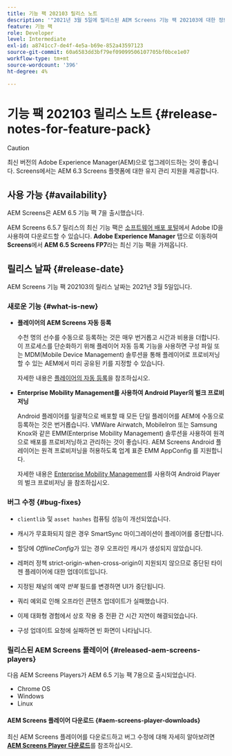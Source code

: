 ```yaml
---
title: 기능 팩 202103 릴리스 노트
description: '"2021년 3월 5일에 릴리스된 AEM Screens 기능 팩 202103에 대한 정보를 보려면 이 페이지를 따르십시오."'
feature: 기능 팩
role: Developer
level: Intermediate
exl-id: a8741cc7-de4f-4e5a-b69e-852a43597123
source-git-commit: 60a6583dd3bf79ef09099506107705bf0bce1e07
workflow-type: tm+mt
source-wordcount: '396'
ht-degree: 4%

---
```


# 기능 팩 202103 릴리스 노트 {#release-notes-for-feature-pack}

>[!CAUTION]
>최신 버전의 Adobe Experience Manager(AEM)으로 업그레이드하는 것이 좋습니다. Screens에서는 AEM 6.3 Screens 플랫폼에 대한 유지 관리 지원을 제공합니다.

## 사용 가능 {#availability}

AEM Screens은 AEM 6.5 기능 팩 7을 출시했습니다.

AEM Screens 6.5.7 릴리스의 최신 기능 팩은 [소프트웨어 배포 포털](https://experience.adobe.com/#/downloads/content/software-distribution/en/aem.html)에서 Adobe ID을 사용하여 다운로드할 수 있습니다. **Adobe Experience Manager** 탭으로 이동하여 **Screens**&#x200B;에서 **AEM 6.5 Screens FP7**&#x200B;라는 최신 기능 팩을 가져옵니다.

## 릴리스 날짜 {#release-date}

AEM Screens 기능 팩 202103의 릴리스 날짜는 2021년 3월 5일입니다.

### 새로운 기능 {#what-is-new}

* **플레이어의 AEM Screens 자동 등록**

   수천 명의 선수를 수동으로 등록하는 것은 매우 번거롭고 시간과 비용을 더합니다. 이 프로세스를 단순화하기 위해 플레이어 자동 등록 기능을 사용하면 구성 파일 또는 MDM(Mobile Device Management) 솔루션을 통해 플레이어로 프로비저닝할 수 있는 AEM에서 미리 공유된 키를 지정할 수 있습니다.

   자세한 내용은 [플레이어의 자동 등록](/help/user-guide/auto-registration-players.md)을 참조하십시오.


* **Enterprise Mobility Management를 사용하여 Android Player의 벌크 프로비저닝**

   Android 플레이어를 일괄적으로 배포할 때 모든 단일 플레이어를 AEM에 수동으로 등록하는 것은 번거롭습니다. VMWare Airwatch, MobileIron 또는 Samsung Knox와 같은 EMM(Enterprise Mobility Management) 솔루션을 사용하여 원격으로 배포를 프로비저닝하고 관리하는 것이 좋습니다. AEM Screens Android 플레이어는 원격 프로비저닝을 허용하도록 업계 표준 EMM AppConfig 를 지원합니다.

   자세한 내용은 [Enterprise Mobility Management](/help/user-guide/implementing-android-player.md#implementation)를 사용하여 Android Player의 벌크 프로비저닝 을 참조하십시오.


### 버그 수정 {#bug-fixes}

* `clientlib` 및 `asset hashes` 컴퓨팅 성능이 개선되었습니다.

* 캐시가 무효화되지 않은 경우 SmartSync 마이그레이션이 플레이어를 중단합니다.

* 할당에 *OfflineConfig*&#x200B;가 있는 경우 오프라인 캐시가 생성되지 않았습니다.

* 레퍼러 정책 strict-origin-when-cross-origin이 지원되지 않으므로 중단된 타이젠 플레이어에 대한 업데이트입니다.

* 지정된 채널의 예약 *반복* 필드를 변경하면 UI가 중단됩니다.

* 쿼리 예외로 인해 오프라인 콘텐츠 업데이트가 실패했습니다.

* 이제 대화형 경험에서 상호 작용 중 전환 간 시간 지연이 해결되었습니다.

* 구성 업데이트 요청에 실패하면 빈 화면이 나타납니다.

### 릴리스된 AEM Screens 플레이어 {#released-aem-screens-players}

다음 AEM Screens Players가 AEM 6.5 기능 팩 7용으로 출시되었습니다.

* Chrome OS
* Windows
* Linux

#### AEM Screens 플레이어 다운로드 {#aem-screens-player-downloads}

최신 AEM Screens 플레이어를 다운로드하고 버그 수정에 대해 자세히 알아보려면 **[AEM Screens Player 다운로드](https://download.macromedia.com/screens/index.html)**&#x200B;를 참조하십시오.
